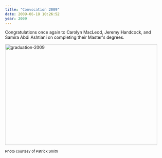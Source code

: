 ```yaml
---
title: "Convocation 2009"
date: 2009-06-18 10:26:52
year: 2009
---
```

Congratulations once again to Carolyn MacLeod, Jeremy Handcock, and Samira Abdi Ashtiani on completing their Master's degrees.

<img title="graduation-2009" src="{{site.github.url}}/files/2009/06/graduation-2009.jpg" alt="graduation-2009" width="500" height="333" />

<small>Photo courtesy of Patrick Smith</small>
